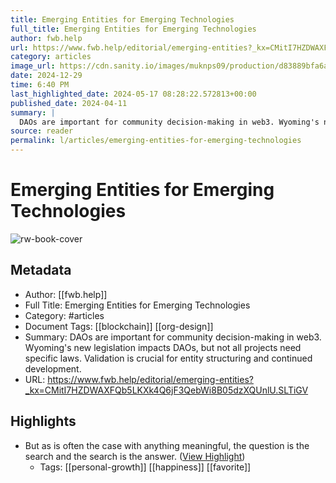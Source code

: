 ```yaml
---
title: Emerging Entities for Emerging Technologies
full_title: Emerging Entities for Emerging Technologies
author: fwb.help
url: https://www.fwb.help/editorial/emerging-entities?_kx=CMitI7HZDWAXFQb5LKXk4Q6jF3QebWi8B05dzXQUnlU.SLTiGV
category: articles
image_url: https://cdn.sanity.io/images/muknps09/production/d83889bfa6a52baf2efb59c02a1f5f13b79bbf9b-3333x1875.png?rect=0,62,3333,1750&w=1200&h=630
date: 2024-12-29
time: 6:40 PM
last_highlighted_date: 2024-05-17 08:28:22.572813+00:00
published_date: 2024-04-11
summary: |
  DAOs are important for community decision-making in web3. Wyoming's new legislation impacts DAOs, but not all projects need specific laws. Validation is crucial for entity structuring and continued development.
source: reader
permalink: l/articles/emerging-entities-for-emerging-technologies
---
```

# Emerging Entities for Emerging Technologies

![rw-book-cover](https://cdn.sanity.io/images/muknps09/production/d83889bfa6a52baf2efb59c02a1f5f13b79bbf9b-3333x1875.png?rect=0,62,3333,1750&w=1200&h=630)

## Metadata
- Author: [[fwb.help]]
- Full Title: Emerging Entities for Emerging Technologies
- Category: #articles
- Document Tags: [[blockchain]] [[org-design]] 
- Summary: DAOs are important for community decision-making in web3. Wyoming's new legislation impacts DAOs, but not all projects need specific laws. Validation is crucial for entity structuring and continued development.
- URL: https://www.fwb.help/editorial/emerging-entities?_kx=CMitI7HZDWAXFQb5LKXk4Q6jF3QebWi8B05dzXQUnlU.SLTiGV

## Highlights
- But as is often the case with anything meaningful, the question is the search and the search is the answer. ([View Highlight](https://read.readwise.io/read/01hy2tn76aycxwnnnmqqb7edna))
    - Tags: [[personal-growth]] [[happiness]] [[favorite]] 


